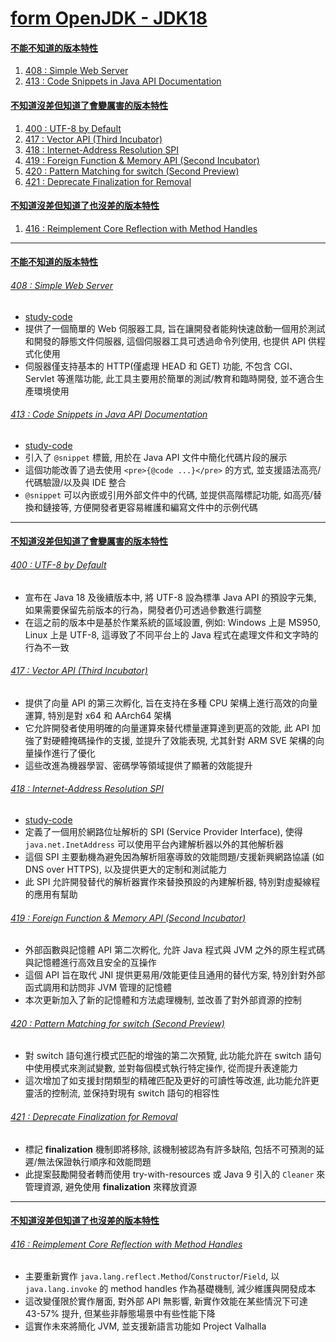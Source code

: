 <a id="head"></a>

# [form OpenJDK - JDK18](https://openjdk.org/projects/jdk/18)

#### <a id="head1"></a> [不能不知道的版本特性](#不能不知道的版本特性)

1. [408 : Simple Web Server](#408--simple-web-server)
1. [413 : Code Snippets in Java API Documentation](#413--code-snippets-in-java-api-documentation)

#### <a id="head2"></a> [不知道沒差但知道了會變厲害的版本特性](#不知道沒差但知道了會變厲害的版本特性)

1. [400 : UTF-8 by Default](#400--utf-8-by-default)
1. [417 : Vector API (Third Incubator)](#417--vector-api--third-incubator-)
1. [418 : Internet-Address Resolution SPI](#418--internet-address-resolution-spi)
1. [419 : Foreign Function &amp; Memory API (Second Incubator)](#419--foreign-function--memory-api--second-incubator-)
1. [420 : Pattern Matching for switch (Second Preview)](#420--pattern-matching-for-switch--second-preview-)
1. [421 : Deprecate Finalization for Removal](#421--deprecate-finalization-for-removal)

#### <a id="head3"></a> [不知道沒差但知道了也沒差的版本特性](#不知道沒差但知道了也沒差的版本特性)

1. [416 : Reimplement Core Reflection with Method Handles](#416--reimplement-core-reflection-with-method-handles)

---

#### [不能不知道的版本特性](#head1)

###### [408 : Simple Web Server](https://openjdk.org/jeps/408)

- [study-code](./src/test/java/org/aery/study/jdk18/JEP408_Simple_Web_Server.java)
- 提供了一個簡單的 Web 伺服器工具, 旨在讓開發者能夠快速啟動一個用於測試和開發的靜態文件伺服器, 這個伺服器工具可透過命令列使用, 也提供 API 供程式化使用
- 伺服器僅支持基本的 HTTP(僅處理 HEAD 和 GET) 功能, 不包含 CGI、Servlet 等進階功能, 此工具主要用於簡單的測試/教育和臨時開發, 並不適合生產環境使用

###### [413 : Code Snippets in Java API Documentation](https://openjdk.org/jeps/413)

- [study-code](./src/test/java/org/aery/study/jdk18/JEP413_Code_Snippets_in_Java_API_Documentation.java)
- 引入了 `@snippet` 標籤, 用於在 Java API 文件中簡化代碼片段的展示
- 這個功能改善了過去使用 `<pre>{@code ...}</pre>` 的方式, 並支援語法高亮/代碼驗證/以及與 IDE 整合
- `@snippet` 可以內嵌或引用外部文件中的代碼, 並提供高階標記功能, 如高亮/替換和鏈接等, 方便開發者更容易維護和編寫文件中的示例代碼

---

#### [不知道沒差但知道了會變厲害的版本特性](#head2)

###### [400 : UTF-8 by Default](https://openjdk.org/jeps/400)

- 宣布在 Java 18 及後續版本中, 將 UTF-8 設為標準 Java API 的預設字元集, 如果需要保留先前版本的行為，開發者仍可透過參數進行調整
- 在這之前的版本中是基於作業系統的區域設置, 例如: Windows 上是 MS950, Linux 上是 UTF-8, 這導致了不同平台上的 Java 程式在處理文件和文字時的行為不一致

###### [417 : Vector API (Third Incubator)](https://openjdk.org/jeps/417)

- 提供了向量 API 的第三次孵化, 旨在支持在多種 CPU 架構上進行高效的向量運算, 特別是對 x64 和 AArch64 架構
- 它允許開發者使用明確的向量運算來替代標量運算達到更高的效能, 此 API 加強了對硬體掩碼操作的支援, 並提升了效能表現, 尤其針對 ARM SVE 架構的向量操作進行了優化
- 這些改進為機器學習、密碼學等領域提供了顯著的效能提升

###### [418 : Internet-Address Resolution SPI](https://openjdk.org/jeps/418)

- [study-code](./src/test/java/org/aery/study/jdk18/JEP418_InternetAddress_Resolution_SPI.java)
- 定義了一個用於網路位址解析的 SPI (Service Provider Interface), 使得 `java.net.InetAddress` 可以使用平台內建解析器以外的其他解析器
- 這個 SPI 主要動機為避免因為解析阻塞導致的效能問題/支援新興網路協議 (如 DNS over HTTPS), 以及提供更大的定制和測試能力
- 此 SPI 允許開發替代的解析器實作來替換預設的內建解析器, 特別對虛擬線程的應用有幫助

###### [419 : Foreign Function &amp; Memory API (Second Incubator)](https://openjdk.org/jeps/419)

- 外部函數與記憶體 API 第二次孵化, 允許 Java 程式與 JVM 之外的原生程式碼與記憶體進行高效且安全的互操作
- 這個 API 旨在取代 JNI 提供更易用/效能更佳且通用的替代方案, 特別針對外部函式調用和訪問非 JVM 管理的記憶體
- 本次更新加入了新的記憶體和方法處理機制, 並改善了對外部資源的控制

###### [420 : Pattern Matching for switch (Second Preview)](https://openjdk.org/jeps/420)

- 對 switch 語句進行模式匹配的增強的第二次預覽, 此功能允許在 switch 語句中使用模式來測試變數, 並對每個模式執行特定操作, 從而提升表達能力
- 這次增加了如支援封閉類型的精確匹配及更好的可讀性等改進, 此功能允許更靈活的控制流, 並保持對現有 switch 語句的相容性

###### [421 : Deprecate Finalization for Removal](https://openjdk.org/jeps/421)

- 標記 **finalization** 機制即將移除, 該機制被認為有許多缺陷, 包括不可預測的延遲/無法保證執行順序和效能問題
- 此提案鼓勵開發者轉而使用 try-with-resources 或 Java 9 引入的 `Cleaner` 來管理資源, 避免使用 **finalization** 來釋放資源

---

#### [不知道沒差但知道了也沒差的版本特性](#head3)

###### [416 : Reimplement Core Reflection with Method Handles](https://openjdk.org/jeps/416)

- 主要重新實作 `java.lang.reflect.Method`/`Constructor`/`Field`, 以 `java.lang.invoke` 的 method handles 作為基礎機制, 減少維護與開發成本
- 這改變僅限於實作層面, 對外部 API 無影響, 新實作效能在某些情況下可達 43-57% 提升, 但某些非靜態場景中有些性能下降
- 這實作未來將簡化 JVM, 並支援新語言功能如 Project Valhalla
